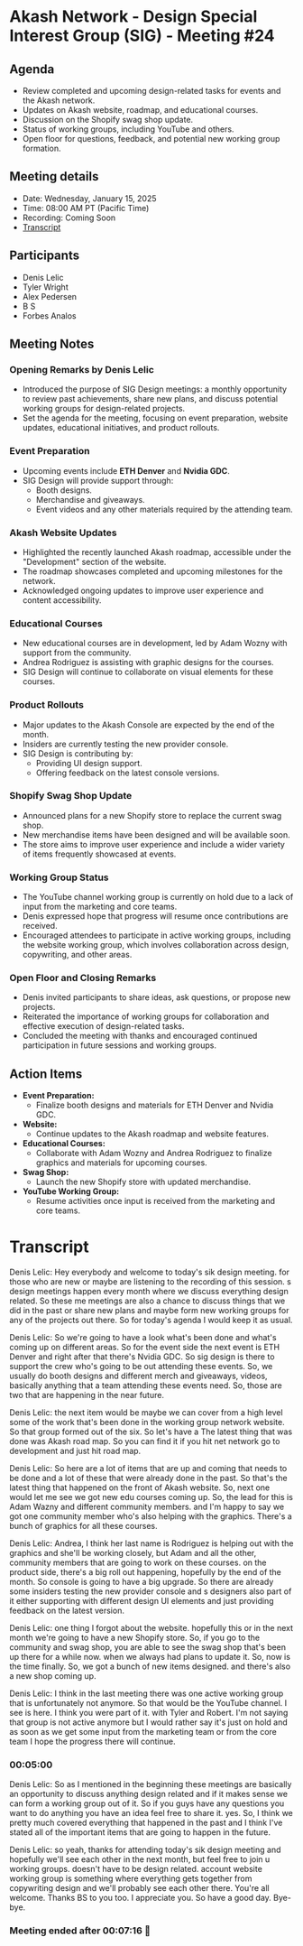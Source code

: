 # Akash Network - Design Special Interest Group (SIG) - Meeting #24

## Agenda
- Review completed and upcoming design-related tasks for events and the Akash network.
- Updates on Akash website, roadmap, and educational courses.
- Discussion on the Shopify swag shop update.
- Status of working groups, including YouTube and others.
- Open floor for questions, feedback, and potential new working group formation.

## Meeting details
- Date: Wednesday, January 15, 2025
- Time: 08:00 AM PT (Pacific Time)
- Recording: Coming Soon
- [Transcript](#transcript)

## Participants
- Denis Lelic
- Tyler Wright
- Alex Pedersen
- B S
- Forbes Analos

## Meeting Notes

### Opening Remarks by Denis Lelic
- Introduced the purpose of SIG Design meetings: a monthly opportunity to review past achievements, share new plans, and discuss potential working groups for design-related projects.
- Set the agenda for the meeting, focusing on event preparation, website updates, educational initiatives, and product rollouts.

### Event Preparation
- Upcoming events include **ETH Denver** and **Nvidia GDC**.
- SIG Design will provide support through:
  - Booth designs.
  - Merchandise and giveaways.
  - Event videos and any other materials required by the attending team.

### Akash Website Updates
- Highlighted the recently launched Akash roadmap, accessible under the "Development" section of the website.
- The roadmap showcases completed and upcoming milestones for the network.
- Acknowledged ongoing updates to improve user experience and content accessibility.

### Educational Courses
- New educational courses are in development, led by Adam Wozny with support from the community.
- Andrea Rodriguez is assisting with graphic designs for the courses.
- SIG Design will continue to collaborate on visual elements for these courses.

### Product Rollouts
- Major updates to the Akash Console are expected by the end of the month.
- Insiders are currently testing the new provider console.
- SIG Design is contributing by:
  - Providing UI design support.
  - Offering feedback on the latest console versions.

### Shopify Swag Shop Update
- Announced plans for a new Shopify store to replace the current swag shop.
- New merchandise items have been designed and will be available soon.
- The store aims to improve user experience and include a wider variety of items frequently showcased at events.

### Working Group Status
- The YouTube channel working group is currently on hold due to a lack of input from the marketing and core teams.
- Denis expressed hope that progress will resume once contributions are received.
- Encouraged attendees to participate in active working groups, including the website working group, which involves collaboration across design, copywriting, and other areas.

### Open Floor and Closing Remarks
- Denis invited participants to share ideas, ask questions, or propose new projects.
- Reiterated the importance of working groups for collaboration and effective execution of design-related tasks.
- Concluded the meeting with thanks and encouraged continued participation in future sessions and working groups.

## Action Items
- **Event Preparation:**
  - Finalize booth designs and materials for ETH Denver and Nvidia GDC.
- **Website:**
  - Continue updates to the Akash roadmap and website features.
- **Educational Courses:**
  - Collaborate with Adam Wozny and Andrea Rodriguez to finalize graphics and materials for upcoming courses.
- **Swag Shop:**
  - Launch the new Shopify store with updated merchandise.
- **YouTube Working Group:**
  - Resume activities once input is received from the marketing and core teams.

# **Transcript**

Denis Lelic: Hey everybody and welcome to today's sik design meeting. for those who are new or maybe are listening to the recording of this session. s design meetings happen every month where we discuss everything design related.  So these me meetings are also a chance to discuss things that we did in the past or share new plans and maybe form new working groups for any of the projects out there. So for today's agenda I would keep it as usual.

Denis Lelic: So we're going to have a look what's been done and what's coming up on different areas. So for the event side the next event is ETH Denver and right after that there's Nvidia GDC. So sig design is there to support the crew who's going to be out attending these events. So, we usually do booth designs and different merch and giveaways, videos, basically anything that a team attending these events need. So, those are two that are happening in the near future.

Denis Lelic: the next item would be maybe we can cover from a high level some of the work that's been done in the working group network website.  So that group formed out of the six. So let's have a The latest thing that was done was Akash road map. So you can find it if you hit net network go to development and just hit road map.

Denis Lelic: So here are a lot of items that are up and coming that needs to be done and a lot of these that were already done in the past. So that's the latest thing that happened on the front of Akash website.  So, next one would let me see we got new edu courses coming up. So, the lead for this is Adam Wazny and different community members. and I'm happy to say we got one community member who's also helping with the graphics. There's a bunch of graphics for all these courses.

Denis Lelic: Andrea, I think her last name is Rodriguez is helping out with the graphics and she'll be working closely, but Adam and all the other, community members that are going to work on these courses. on the product side, there's a big roll out happening, hopefully by the end of the month.  So console is going to have a big upgrade. So there are already some insiders testing the new provider console and s designers also part of it either supporting with different design UI elements and just providing feedback on the latest version.

Denis Lelic: one thing I forgot about the website. hopefully this or in the next month we're going to have a new Shopify store. So, if you go to the community and swag shop, you are able to see the swag shop that's been up there for a while now.  when we always had plans to update it. So, now is the time finally. So, we got a bunch of new items designed. and there's also a new shop coming up.

Denis Lelic: I think in the last meeting there was one active working group that is unfortunately not anymore. So that would be the YouTube channel. I see is here. I think you were part of it. with Tyler and Robert. I'm not saying that group is not active anymore but I would rather say it's just on hold and as soon as we get some input from the marketing team or from the core team I hope the progress there will continue.


### 00:05:00

Denis Lelic: So as I mentioned in the beginning these meetings are basically an opportunity to discuss anything design related and if it makes sense we can form a working group out of it. So if you guys have any questions you want to do anything you have an idea feel free to share it. yes. So, I think we pretty much covered everything that happened in the past and I think I've stated all of the important items that are going to happen in the future.

Denis Lelic: so yeah, thanks for attending today's sik design meeting and hopefully we'll see each other in the next month, but feel free to join u working groups. doesn't have to be design related. account website working group is something where everything gets together from copywriting design and we'll probably see each other there. You're all welcome. Thanks BS to you too. I appreciate you. So have a good day. Bye-bye.


### Meeting ended after 00:07:16 👋


